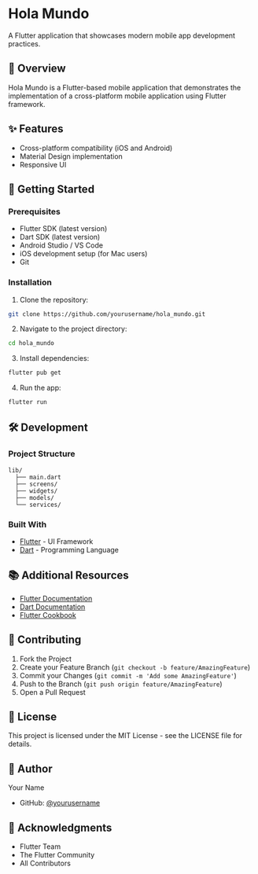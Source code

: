 # Hola Mundo

A Flutter application that showcases modern mobile app development practices.

## 📱 Overview

Hola Mundo is a Flutter-based mobile application that demonstrates the implementation of a cross-platform mobile application using Flutter framework.

## ✨ Features

- Cross-platform compatibility (iOS and Android)
- Material Design implementation
- Responsive UI

## 🚀 Getting Started

### Prerequisites

- Flutter SDK (latest version)
- Dart SDK (latest version)
- Android Studio / VS Code
- iOS development setup (for Mac users)
- Git

### Installation

1. Clone the repository:

```bash
git clone https://github.com/yourusername/hola_mundo.git
```

2. Navigate to the project directory:

```bash
cd hola_mundo
```

3. Install dependencies:

```bash
flutter pub get
```

4. Run the app:

```bash
flutter run
```

## 🛠️ Development

### Project Structure

```
lib/
  ├── main.dart
  ├── screens/
  ├── widgets/
  ├── models/
  └── services/
```

### Built With

- [Flutter](https://flutter.dev/) - UI Framework
- [Dart](https://dart.dev/guides) - Programming Language

## 📚 Additional Resources

- [Flutter Documentation](https://docs.flutter.dev/)
- [Dart Documentation](https://dart.dev/guides)
- [Flutter Cookbook](https://docs.flutter.dev/cookbook)

## 🤝 Contributing

1. Fork the Project
2. Create your Feature Branch (`git checkout -b feature/AmazingFeature`)
3. Commit your Changes (`git commit -m 'Add some AmazingFeature'`)
4. Push to the Branch (`git push origin feature/AmazingFeature`)
5. Open a Pull Request

## 📝 License

This project is licensed under the MIT License - see the LICENSE file for details.

## 👤 Author

Your Name

- GitHub: [@yourusername](https://github.com/yourusername)

## 🙏 Acknowledgments

- Flutter Team
- The Flutter Community
- All Contributors
